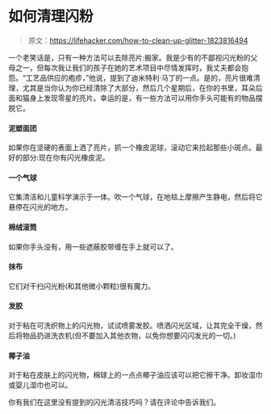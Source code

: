# 如何清理闪粉

> 原文：<https://lifehacker.com/how-to-clean-up-glitter-1823816494>

一个老笑话是，只有一种方法可以去除亮片:搬家。我是少有的不鄙视闪光粉的父母之一，但每次我让我们的孩子在她的艺术项目中尽情发挥时，我丈夫都会抱怨。“工艺品供应的疱疹，”他说，提到了迪米特利·马丁的一点。是的，亮片很难清理，尤其是当你认为你已经清除了大部分，然后几个星期后，在你的书里，耳朵后面和猫身上发现零星的亮片。幸运的是，有一些方法可以用你手头可能有的物品摆脱它。





#### 泥塑面团

如果你在坚硬的表面上洒了亮片，抓一个橡皮泥球，滚动它来捡起那些小斑点。最好的部分:现在你有闪光橡皮泥。





#### 一个气球

它集清洁和儿童科学演示于一体。吹一个气球，在地毯上摩擦产生静电，然后将它悬停在闪光的地方。





#### 棉绒滚筒

如果你手头没有，用一些遮蔽胶带缠在手上就可以了。





#### 抹布

它们对干扫闪光粉(和其他微小颗粒)很有魔力。





#### 发胶

对于粘在可洗织物上的闪光物，试试喷雾发胶。喷洒闪光区域，让其完全干燥，然后将物品扔进洗衣机(但不要加入其他衣物，以免你想要闪闪发光的一切。)





#### 椰子油

对于粘在皮肤上的闪光物，棉球上的一点点椰子油应该可以把它擦干净。卸妆湿巾或婴儿湿巾也可以。



你有我们在这里没有提到的闪光清洁技巧吗？请在评论中告诉我们。